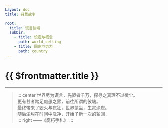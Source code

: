 ```yaml
---
Layout: doc
title: 背景故事

root:
  title: 谎言彼端
  subDir:
    - title: 设定与概念
      path: world_setting
    - title: 国家与势力
      path: country
---
```


# {{ $frontmatter.title }}

***

>::: center
>	世界尽为谎言，先驱者千万，探寻之真理不过微尘。  
>	更有甚者踏足痴愚之雾，前往所谓的彼端。  
>	最终带来了毁灭与疯狂，世界蒙尘，生灵涂炭。  
>	随后尘埃在时间中洗净，开始了新一次的轮回，  
>::: right
>——《腐朽手札》
>:::